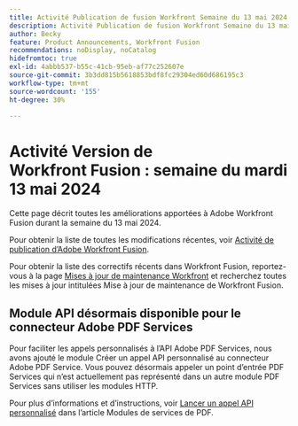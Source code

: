 ```yaml
---
title: Activité Publication de fusion Workfront Semaine du 13 mai 2024
description: Activité Publication de fusion Workfront Semaine du 13 mai 2024
author: Becky
feature: Product Announcements, Workfront Fusion
recommendations: noDisplay, noCatalog
hidefromtoc: true
exl-id: 4abbb537-b55c-41cb-95eb-af77c252607e
source-git-commit: 3b3dd815b5618853bdf8fc29304ed60d686195c3
workflow-type: tm+mt
source-wordcount: '155'
ht-degree: 30%

---
```


# Activité Version de Workfront Fusion : semaine du mardi 13 mai 2024

Cette page décrit toutes les améliorations apportées à Adobe Workfront Fusion durant la semaine du 13 mai 2024.

Pour obtenir la liste de toutes les modifications récentes, voir [Activité de publication d’Adobe Workfront Fusion](../../../product-announcements/product-releases/fusion-release-activity/fusion-release-activity.md).

Pour obtenir la liste des correctifs récents dans Workfront Fusion, reportez-vous à la page [Mises à jour de maintenance Workfront](https://experienceleague.adobe.com/docs/workfront-known-issues/releases/current-updates.html?lang=fr) et recherchez toutes les mises à jour intitulées Mise à jour de maintenance de Workfront Fusion.

## Module API désormais disponible pour le connecteur Adobe PDF Services

Pour faciliter les appels personnalisés à l’API Adobe PDF Services, nous avons ajouté le module Créer un appel API personnalisé au connecteur Adobe PDF Service. Vous pouvez désormais appeler un point d’entrée PDF Services qui n’est actuellement pas représenté dans un autre module PDF Services sans utiliser les modules HTTP.

Pour plus d’informations et d’instructions, voir [Lancer un appel API personnalisé](/help/quicksilver/workfront-fusion/apps-and-their-modules/pdf-modules.md#make-a-custom-api-call) dans l’article Modules de services de PDF.
